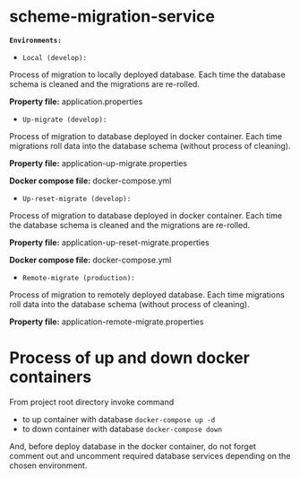# scheme-migration-service

**`Environments:`**
- `Local (develop):`

Process of migration to locally deployed database. Each time the database schema is cleaned and the migrations are re-rolled.

**Property file:** application.properties

- `Up-migrate (develop):`

Process of migration to database deployed in docker container. Each time migrations roll data into the database schema (without process of cleaning).

**Property file:** application-up-migrate.properties

**Docker compose file:** docker-compose.yml

- `Up-reset-migrate (develop):`

Process of migration to database deployed in docker container. Each time the database schema is cleaned and the migrations are re-rolled.

**Property file:** application-up-reset-migrate.properties

**Docker compose file:** docker-compose.yml

- `Remote-migrate (production):`

Process of migration to remotely deployed database. Each time migrations roll data into the database schema (without process of cleaning).

**Property file:** application-remote-migrate.properties

# Process of up and down docker containers
From project root directory invoke command
- to up container with database
`docker-compose up -d`
- to down container with database
`docker-compose down`

And, before deploy database in the docker container, do not forget comment out and uncomment required database services depending on the chosen environment.